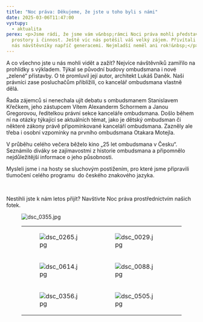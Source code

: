 ```yaml
---
title: "Noc práva: Děkujeme, že jste u toho byli s námi"
date: 2025-03-06T11:47:00
vystupy:
  - aktualita
perex: <p>Jsme rádi, že jsme vám v&nbsp;rámci Noci práva mohli představit naše
  prostory i činnost. Ještě víc nás potěšil váš velký zájem. Přivítali jsme u
  nás návštěvníky napříč generacemi. Nejmladší neměl ani rok!&nbsp;</p>
---
```

<p>A co všechno jste u nás mohli vidět a zažít? Nejvíce návštěvníků zamířilo na prohlídky s&nbsp;výkladem. Týkal se původní budovy ombudsmana i nové „zelené“ přístavby. O té promluvil její autor, architekt Lukáš Daněk. Naši právníci zase posluchačům přiblížili, co kancelář ombudsmana vlastně dělá.&nbsp;</p>
<p>Řada zájemců si nenechala ujít debatu s&nbsp;ombudsmanem Stanislavem Křečkem, jeho zástupcem Vítem Alexanderm Schormem a Janou Gregorovou, ředitelkou právní sekce kanceláře ombudsmana. Došlo během ní na otázky týkající se aktuálních témat, jako je dětský ombudsman či některé zákony právě připomínkované kanceláří ombudsmana. Zazněly ale třeba i osobní vzpomínky na prvního ombudsmana Otakara Motejla.&nbsp;</p>
<p>V&nbsp;průběhu celého večera běželo kino „25 let ombudsmana v Česku“. Seznámilo diváky se zajímavostmi z&nbsp;historie ombudsmana a připomnělo nejdůležitější informace o jeho působnosti.</p>
<p>Mysleli jsme i na hosty se sluchovým postižením, pro které jsme připravili tlumočení celého programu &nbsp;do českého znakového jazyka.&nbsp;</p>
<p>&nbsp;</p>
<p>Nestihli jste k&nbsp;nám letos přijít? Navštivte Noc práva prostřednictvím našich fotek.&nbsp;</p>
<figure class="image">
<img src="https://www.ochrance.cz/aktualne/noc_prava_dekujeme_ze_jste_u_toho_byli_s_nami/dsc_0355.jpg" alt="dsc_0355.jpg"></figure>
<figure class="table">
<table>
<tbody>
<tr>
<td>
<figure class="image">
<img src="https://www.ochrance.cz/aktualne/noc_prava_dekujeme_ze_jste_u_toho_byli_s_nami/dsc_0265.jpg" alt="dsc_0265.jpg"></figure></td>
<td>
<figure class="image">
<img src="https://www.ochrance.cz/aktualne/noc_prava_dekujeme_ze_jste_u_toho_byli_s_nami/dsc_0029.jpg" alt="dsc_0029.jpg"></figure></td>
<td>
<figure class="image">
<img src="https://www.ochrance.cz/aktualne/noc_prava_dekujeme_ze_jste_u_toho_byli_s_nami/dsc_0154.jpg" alt="dsc_0154.jpg"></figure></td>
<td>
<figure class="image">
<img src="https://www.ochrance.cz/aktualne/noc_prava_dekujeme_ze_jste_u_toho_byli_s_nami/dsc_0016.jpg" alt="dsc_0016.jpg"></figure></td></tr>
<tr>
<td>
<figure class="image">
<img src="https://www.ochrance.cz/aktualne/noc_prava_dekujeme_ze_jste_u_toho_byli_s_nami/dsc_0614.jpg" alt="dsc_0614.jpg"></figure></td>
<td>
<figure class="image">
<img src="https://www.ochrance.cz/aktualne/noc_prava_dekujeme_ze_jste_u_toho_byli_s_nami/dsc_0088.jpg" alt="dsc_0088.jpg"></figure></td>
<td>
<figure class="image">
<img src="https://www.ochrance.cz/aktualne/noc_prava_dekujeme_ze_jste_u_toho_byli_s_nami/dsc_0138.jpg" alt="dsc_0138.jpg"></figure></td>
<td>
<figure class="image">
<img src="https://www.ochrance.cz/aktualne/noc_prava_dekujeme_ze_jste_u_toho_byli_s_nami/dsc_0547.jpg" alt="dsc_0547.jpg"></figure></td></tr>
<tr>
<td>
<figure class="image">
<img src="https://www.ochrance.cz/aktualne/noc_prava_dekujeme_ze_jste_u_toho_byli_s_nami/dsc_0356.jpg" alt="dsc_0356.jpg"></figure></td>
<td>
<figure class="image">
<img src="https://www.ochrance.cz/aktualne/noc_prava_dekujeme_ze_jste_u_toho_byli_s_nami/dsc_0505.jpg" alt="dsc_0505.jpg"></figure></td>
<td>
<figure class="image">
<img src="https://www.ochrance.cz/aktualne/noc_prava_dekujeme_ze_jste_u_toho_byli_s_nami/dsc_0496.jpg" alt="dsc_0496.jpg"></figure></td>
<td>
<figure class="image">
<img src="https://www.ochrance.cz/aktualne/noc_prava_dekujeme_ze_jste_u_toho_byli_s_nami/dsc_9783.jpg" alt="dsc_9783.jpg"></figure></td></tr></tbody></table></figure>
